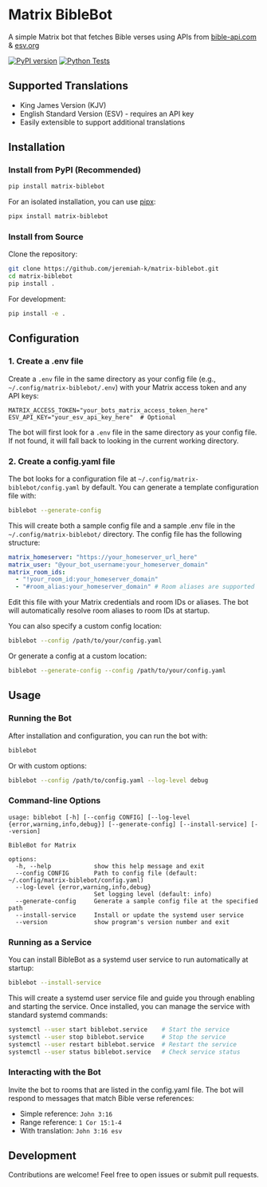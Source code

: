 # Matrix BibleBot

A simple Matrix bot that fetches Bible verses using APIs from [bible-api.com](https://bible-api.com) & [esv.org](https://api.esv.org/)

[![PyPI version](https://badge.fury.io/py/matrix-biblebot.svg)](https://badge.fury.io/py/matrix-biblebot)
[![Python Tests](https://github.com/jeremiah-k/matrix-biblebot/actions/workflows/python-tests.yml/badge.svg)](https://github.com/jeremiah-k/matrix-biblebot/actions/workflows/python-tests.yml)

## Supported Translations

- King James Version (KJV)
- English Standard Version (ESV) - requires an API key
- Easily extensible to support additional translations

## Installation

### Install from PyPI (Recommended)

```bash
pip install matrix-biblebot
```

For an isolated installation, you can use [pipx](https://pypa.github.io/pipx/):

```bash
pipx install matrix-biblebot
```

### Install from Source

Clone the repository:

```bash
git clone https://github.com/jeremiah-k/matrix-biblebot.git
cd matrix-biblebot
pip install .
```

For development:

```bash
pip install -e .
```

## Configuration

### 1. Create a .env file

Create a `.env` file in the same directory as your config file (e.g., `~/.config/matrix-biblebot/.env`) with your Matrix access token and any API keys:

```env
MATRIX_ACCESS_TOKEN="your_bots_matrix_access_token_here"
ESV_API_KEY="your_esv_api_key_here"  # Optional
```

The bot will first look for a `.env` file in the same directory as your config file. If not found, it will fall back to looking in the current working directory.

### 2. Create a config.yaml file

The bot looks for a configuration file at `~/.config/matrix-biblebot/config.yaml` by default. You can generate a template configuration file with:

```bash
biblebot --generate-config
```

This will create both a sample config file and a sample .env file in the `~/.config/matrix-biblebot/` directory. The config file has the following structure:

```yaml
matrix_homeserver: "https://your_homeserver_url_here"
matrix_user: "@your_bot_username:your_homeserver_domain"
matrix_room_ids:
  - "!your_room_id:your_homeserver_domain"
  - "#room_alias:your_homeserver_domain" # Room aliases are supported
```

Edit this file with your Matrix credentials and room IDs or aliases. The bot will automatically resolve room aliases to room IDs at startup.

You can also specify a custom config location:

```bash
biblebot --config /path/to/your/config.yaml
```

Or generate a config at a custom location:

```bash
biblebot --generate-config --config /path/to/your/config.yaml
```

## Usage

### Running the Bot

After installation and configuration, you can run the bot with:

```bash
biblebot
```

Or with custom options:

```bash
biblebot --config /path/to/config.yaml --log-level debug
```

### Command-line Options

```text
usage: biblebot [-h] [--config CONFIG] [--log-level {error,warning,info,debug}] [--generate-config] [--install-service] [--version]

BibleBot for Matrix

options:
  -h, --help            show this help message and exit
  --config CONFIG       Path to config file (default: ~/.config/matrix-biblebot/config.yaml)
  --log-level {error,warning,info,debug}
                        Set logging level (default: info)
  --generate-config     Generate a sample config file at the specified path
  --install-service     Install or update the systemd user service
  --version             show program's version number and exit
```

### Running as a Service

You can install BibleBot as a systemd user service to run automatically at startup:

```bash
biblebot --install-service
```

This will create a systemd user service file and guide you through enabling and starting the service. Once installed, you can manage the service with standard systemd commands:

```bash
systemctl --user start biblebot.service    # Start the service
systemctl --user stop biblebot.service     # Stop the service
systemctl --user restart biblebot.service  # Restart the service
systemctl --user status biblebot.service   # Check service status
```

### Interacting with the Bot

Invite the bot to rooms that are listed in the config.yaml file. The bot will respond to messages that match Bible verse references:

- Simple reference: `John 3:16`
- Range reference: `1 Cor 15:1-4`
- With translation: `John 3:16 esv`

## Development

Contributions are welcome! Feel free to open issues or submit pull requests.
